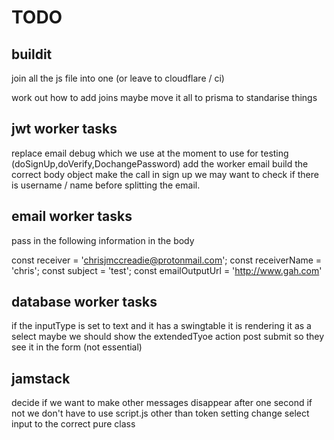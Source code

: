 # TODO

## buildit

join all the js file into one (or leave to cloudflare / ci)

work out how to add joins maybe move it all to prisma to standarise things

## jwt worker tasks

replace email debug which we use at the moment to use for testing (doSignUp,doVerify,DochangePassword)
add the worker email
build the correct body object
make the call
in sign up we may want to check if there is username / name before splitting the email.

## email worker tasks

pass in the following information in the body

const receiver = 'chrisjmccreadie@protonmail.com';
const receiverName = 'chris';
const subject = 'test';
const emailOutputUrl = 'http://www.gah.com'

## database worker tasks

if the inputType is set to text and it has a swingtable it is rendering it as a select
maybe we should show the extendedTyoe action post submit so they see it in the form (not essential)

## jamstack

decide if we want to make other messages disappear after one second if not we don't have to use script.js other than token setting
change select input to the correct pure class
